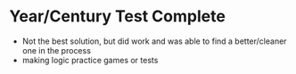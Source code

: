 # Year/Century Test Complete
  * Not the best solution, but did work and was able to find a better/cleaner one in the process
 * making logic practice games or tests
